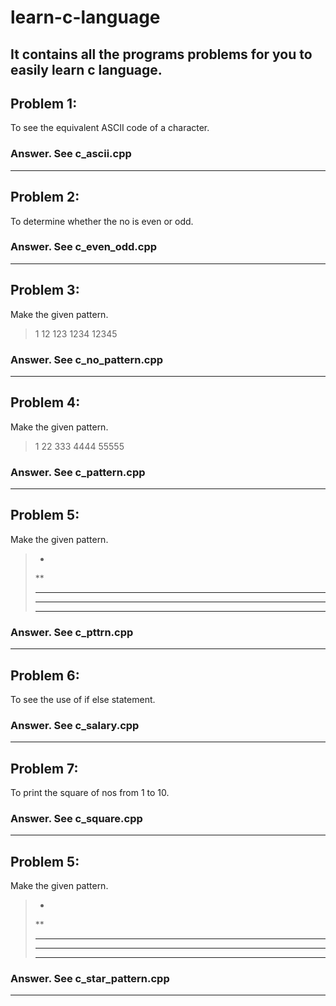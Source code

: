 # learn-c-language
It contains all the programs problems for you to easily learn c language.
----
## Problem 1:
To see the equivalent ASCII code of a character.
### Answer. See c_ascii.cpp
----
## Problem 2:
To determine whether the no is even or odd.
### Answer. See c_even_odd.cpp
----
## Problem 3:
Make the given pattern.
>1
>12
>123
>1234
>12345
### Answer. See c_no_pattern.cpp
----
## Problem 4:
Make the given pattern.
>1
>22
>333
>4444
>55555
### Answer. See c_pattern.cpp
----
## Problem 5:
Make the given pattern.
>    *
>   **
>  ***
> ****
>*****
### Answer. See c_pttrn.cpp
----
## Problem 6:
To see the use of if else statement.
### Answer. See c_salary.cpp
----
## Problem 7:
To print the square of nos from 1 to 10.
### Answer. See c_square.cpp
----
## Problem 5:
Make the given pattern.
>*
>**
>***
>****
>*****
### Answer. See c_star_pattern.cpp
----
